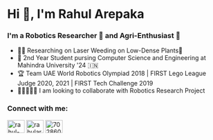 <h1 align="left">Hi 👋, I'm Rahul Arepaka</h1>
<h3 align="left">I'm a Robotics Researcher 🤖 and Agri-Enthusiast 🌱</h3>

- 🧑‍💻 Researching on Laser Weeding on Low-Dense Plants🌱
- 🏫 2nd Year Student pursing Computer Science and Engineering at Mahindra University '24 🇮🇳 
- 🏆 Team UAE World Robotics Olympiad 2018 | FIRST Lego League Judge 2020, 2021 | FIRST Tech Challenge 2019 
- 🧑🏻‍🤝‍🧑🏼 I am looking to collaborate with Robotics Research Project

<h3 align="left">Connect with me:</h3>
<p align="left">
<a href="https://linkedin.com/in/rahul-arepaka" target="blank"><img align="center" src="https://raw.githubusercontent.com/rahuldkjain/github-profile-readme-generator/master/src/images/icons/Social/linked-in-alt.svg" alt="rahul-arepaka" height="30" width="40" /></a>
<a href="https://instagram.com/rahularepaka" target="blank"><img align="center" src="https://raw.githubusercontent.com/rahuldkjain/github-profile-readme-generator/master/src/images/icons/Social/instagram.svg" alt="rahularepaka" height="30" width="40" /></a>
<a href="https://discord.gg/702860761092849775" target="blank"><img align="center" src="https://raw.githubusercontent.com/rahuldkjain/github-profile-readme-generator/master/src/images/icons/Social/discord.svg" alt="702860761092849775" height="30" width="40" /></a>
</p>
